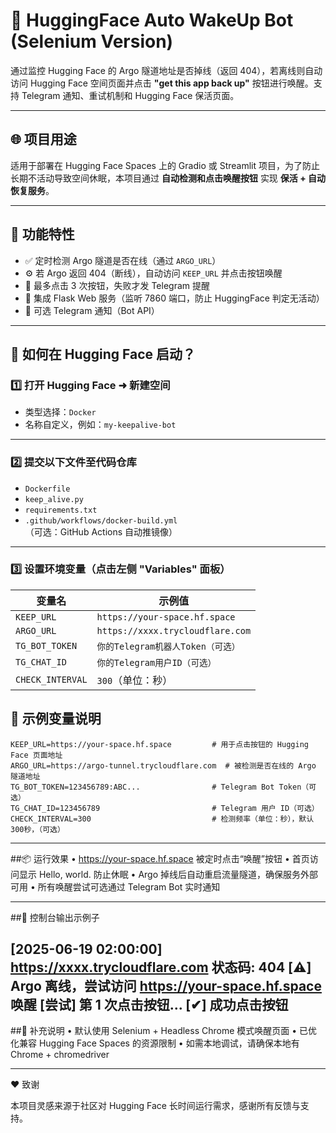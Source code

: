 # 🚀 HuggingFace Auto WakeUp Bot (Selenium Version)

通过监控 Hugging Face 的 Argo 隧道地址是否掉线（返回 404），若离线则自动访问 Hugging Face 空间页面并点击 **"get this app back up"** 按钮进行唤醒。支持 Telegram 通知、重试机制和 Hugging Face 保活页面。

---

## 🌐 项目用途

适用于部署在 Hugging Face Spaces 上的 Gradio 或 Streamlit 项目，为了防止长期不活动导致空间休眠，本项目通过 **自动检测和点击唤醒按钮** 实现 **保活 + 自动恢复服务**。

---

## 🧪 功能特性

- ✅ 定时检测 Argo 隧道是否在线（通过 `ARGO_URL`）
- ⚙️ 若 Argo 返回 404（断线），自动访问 `KEEP_URL` 并点击按钮唤醒
- 🔁 最多点击 3 次按钮，失败才发 Telegram 提醒
- 🧭 集成 Flask Web 服务（监听 7860 端口，防止 HuggingFace 判定无活动）
- 📨 可选 Telegram 通知（Bot API）

---

## 🐳 如何在 Hugging Face 启动？

### 1️⃣ 打开 Hugging Face ➜ 新建空间

- 类型选择：`Docker`
- 名称自定义，例如：`my-keepalive-bot`

---

### 2️⃣ 提交以下文件至代码仓库

- `Dockerfile`
- `keep_alive.py`
- `requirements.txt`
- `.github/workflows/docker-build.yml`（可选：GitHub Actions 自动推镜像）

---

### 3️⃣ 设置环境变量（点击左侧 "Variables" 面板）

| 变量名         | 示例值                                      |
|----------------|---------------------------------------------|
| `KEEP_URL`     | `https://your-space.hf.space`              |
| `ARGO_URL`     | `https://xxxx.trycloudflare.com`           |
| `TG_BOT_TOKEN` | `你的Telegram机器人Token（可选）`           |
| `TG_CHAT_ID`   | `你的Telegram用户ID（可选）`                 |
| `CHECK_INTERVAL` | `300`（单位：秒）                         |



## 🔧 示例变量说明

```env
KEEP_URL=https://your-space.hf.space         # 用于点击按钮的 Hugging Face 页面地址
ARGO_URL=https://argo-tunnel.trycloudflare.com  # 被检测是否在线的 Argo 隧道地址
TG_BOT_TOKEN=123456789:ABC...                # Telegram Bot Token（可选）
TG_CHAT_ID=123456789                         # Telegram 用户 ID（可选）
CHECK_INTERVAL=300                           # 检测频率（单位：秒），默认300秒，（可选）

```


---

##📦 运行效果
	•	https://your-space.hf.space 被定时点击“唤醒”按钮
	•	首页访问显示 Hello, world. 防止休眠
	•	Argo 掉线后自动重启流量隧道，确保服务外部可用
	•	所有唤醒尝试可选通过 Telegram Bot 实时通知

---

##🧱 控制台输出示例子

[2025-06-19 02:00:00] https://xxxx.trycloudflare.com 状态码: 404
[⚠️] Argo 离线，尝试访问 https://your-space.hf.space 唤醒
[尝试] 第 1 次点击按钮...
[✔] 成功点击按钮
---

##📎 补充说明
	•	默认使用 Selenium + Headless Chrome 模式唤醒页面
	•	已优化兼容 Hugging Face Spaces 的资源限制
	•	如需本地调试，请确保本地有 Chrome + chromedriver

---

❤️ 致谢

本项目灵感来源于社区对 Hugging Face 长时间运行需求，感谢所有反馈与支持。



